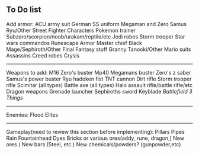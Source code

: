 To Do list
------------------------------------------------------------------
Add armor:
ACU army suit
German SS uniform
Megaman and Zero
Samus
Ryu/Other Street Fighter Characters
Pokemon trainer
Subzero/scorpion/noob/urakam/reptile/etc
Jedi robes
Storm trooper
Star wars commandos
Runescape Armor
Master chief
Black Mage/Sephiroth/Other Final Fantasy stuff
Granny
Tanooki/Other Mario suits
Assassins Creed robes
Crysis

------------------------------------------------------------------
Weapons to add:
M16
Zero's buster
Mp40
Megamans buster
Zero's z saber
Samus's power buster
Ryu hadoken fist
TNT cannon
Dirt rifle
Storm trooper rifle
Scimitar (all types)
Battle axe (all types)
Halo assault rifle/battle rifle/etc
Dragon weapons
Grenade launcher
Sephiroths sword
Keyblade
*Battlefield 3 Things*

------------------------------------------------------------------
Enemies:
Flood
Elites

------------------------------------------------------------------
Gameplay(need to review this section before implementing):
Pillars
Pipes
Rain
Fountainhead
Dyes
Bricks or various ores(addy, rune, dragon,)
New ores (
New bars (Steel, etc.)
New chemicals/powders? (gunpowder,etc)